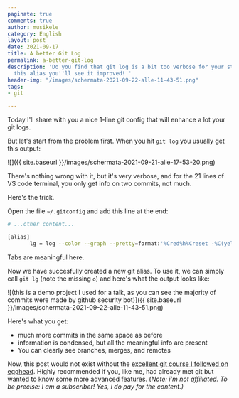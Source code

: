 ```yaml
---
paginate: true
comments: true
author: musikele
category: English
layout: post
date: 2021-09-17
title: A better Git Log
permalink: a-better-git-log
description: 'Do you find that git log is a bit too verbose for your standards? With
  this alias you''ll see it improved! '
header-img: "/images/schermata-2021-09-22-alle-11-43-51.png"
tags:
- git

---
```

Today I'll share with you a nice 1-line git config that will enhance a lot your git logs.

But let's start from the problem first. When you hit `git log` you usually get this output:

![]({{ site.baseurl }}/images/schermata-2021-09-21-alle-17-53-20.png)

There's nothing wrong with it, but it's very verbose, and for the 21 lines of VS code terminal, you only get info on two commits, not much.

Here's the trick.

Open the file `~/.gitconfig` and add this line at the end:

```bash
# ...other content... 

[alias]
       lg = log --color --graph --pretty=format:'%Cred%h%Creset -%C(yellow)%d%Creset %s %Cgreen(%cr) %C(bold blue)<%an>%Creset' --abbrev-commit --branches
```

Tabs are meaningful here. 

Now we have succesfully created a new git alias. To use it, we can simply call `git lg` (note the missing `o`) and here's what the output looks like: 

![(this is a demo project I used for a talk, as you can see the majority of commits were made by github security bot)]({{ site.baseurl }}/images/schermata-2021-09-22-alle-11-43-51.png)

Here's what you get: 

* much more commits in the same space as before 
* information is condensed, but all the meaningful info are present
* You can clearly see branches, merges, and remotes

Now, this post would not exist without the [excellent git course I followed on egghead]( https://egghead.io/lessons/git-make-my-git-log-look-pretty-and-readable). Highly recommended if you, like me, had already met git but wanted to know some more advanced features. (_Note: i'm not affiliated. To be precise: I am a subscriber! Yes, i do pay for the content.)_ 